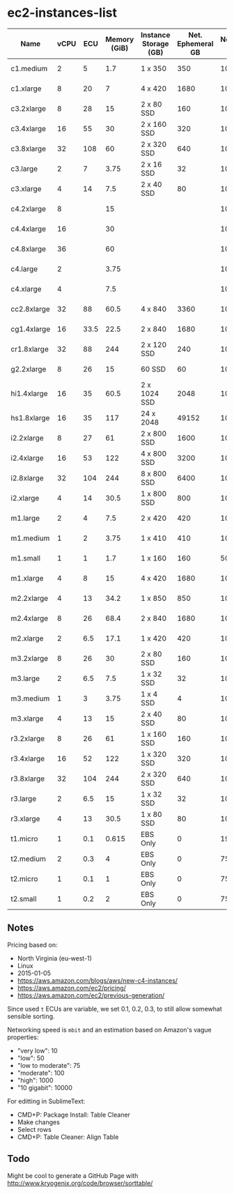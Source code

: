# ec2-instances-list

| Name          | vCPU             | ECU    | Memory (GiB)   | Instance Storage (GB)   | Net. Ephemeral GB   | Networking Speed   | Price    | Spot Price   | Generation   | Family              |  
| ------------- | ---------------- | ------ | -------------- | ----------------------- | ------------------- | ------------------ | -------- | ------------ | ------------ | ------------------- |  
| c1.medium     | 2                | 5      | 1.7            | 1 x 350                 | 350                 | 100                | $0.130   | $0.0160      | 1            | Compute Optimized   |  
| c1.xlarge     | 8                | 20     | 7              | 4 x 420                 | 1680                | 1000               | $0.520   | $0.2000      | 1            | Compute Optimized   |  
| c3.2xlarge    | 8                | 28     | 15             | 2 x 80 SSD              | 160                 | 1000               | $0.420   | $0.0600      | 3            | Compute Optimized   |  
| c3.4xlarge    | 16               | 55     | 30             | 2 x 160 SSD             | 320                 | 1000               | $0.840   | $0.1300      | 3            | Compute Optimized   |  
| c3.8xlarge    | 32               | 108    | 60             | 2 x 320 SSD             | 640                 | 10000              | $1.680   | $0.2600      | 3            | Compute Optimized   |  
| c3.large      | 2                | 7      | 3.75           | 2 x 16 SSD              | 32                  | 100                | $0.105   | $0.0160      | 3            | Compute Optimized   |  
| c3.xlarge     | 4                | 14     | 7.5            | 2 x 40 SSD              | 80                  | 100                | $0.210   | $0.0300      | 3            | Compute Optimized   |  
| c4.2xlarge    | 8                |        | 15             |                         |                     | 1000               |          |              | 4            | Compute Optimized   |  
| c4.4xlarge    | 16               |        | 30             |                         |                     | 1000               |          |              | 4            | Compute Optimized   |  
| c4.8xlarge    | 36               |        | 60             |                         |                     | 10000              |          |              | 4            | Compute Optimized   |  
| c4.large      | 2                |        | 3.75           |                         |                     | 100                |          |              | 4            | Compute Optimized   |  
| c4.xlarge     | 4                |        | 7.5            |                         |                     | 100                |          |              | 4            | Compute Optimized   |  
| cc2.8xlarge   | 32               | 88     | 60.5           | 4 x 840                 | 3360                | 10000              | $2.000   | $0.2000      | 2            | Compute Optimized   |  
| cg1.4xlarge   | 16               | 33.5   | 22.5           | 2 x 840                 | 1680                | 10000              | $2.100   |              | 1            | GPU Instances       |  
| cr1.8xlarge   | 32               | 88     | 244            | 2 x 120 SSD             | 240                 | 10000              | $3.500   |              | 1            | Memory Optimized    |  
| g2.2xlarge    | 8                | 26     | 15             | 60 SSD                  | 60                  | 1000               | $0.650   | $0.0600      | 2            | GPU Instances       |  
| hi1.4xlarge   | 16               | 35     | 60.5           | 2 x 1024 SSD            | 2048                | 10000              | $3.100   |              | 1            | Storage Optimized   |  
| hs1.8xlarge   | 16               | 35     | 117            | 24 x 2048               | 49152               | 100                | $4.600   | $0.1300      | 1            | Storage Optimized   |  
| i2.2xlarge    | 8                | 27     | 61             | 2 x 800 SSD             | 1600                | 1000               | $1.705   |              | 2            | Storage Optimized   |  
| i2.4xlarge    | 16               | 53     | 122            | 4 x 800 SSD             | 3200                | 1000               | $3.410   |              | 2            | Storage Optimized   |  
| i2.8xlarge    | 32               | 104    | 244            | 8 x 800 SSD             | 6400                | 100                | $6.820   |              | 2            | Storage Optimized   |  
| i2.xlarge     | 4                | 14     | 30.5           | 1 x 800 SSD             | 800                 | 100                | $0.853   |              | 2            | Storage Optimized   |  
| m1.large      | 2                | 4      | 7.5            | 2 x 420                 | 420                 | 100                | $0.175   | $0.0161      | 1            | General Purpose     |  
| m1.medium     | 1                | 2      | 3.75           | 1 x 410                 | 410                 | 100                | $0.087   | $0.0081      | 1            | General Purpose     |  
| m1.small      | 1                | 1      | 1.7            | 1 x 160                 | 160                 | 50                 | $0.044   | $0.0071      | 1            | General Purpose     |  
| m1.xlarge     | 4                | 8      | 15             | 4 x 420                 | 1680                | 1000               | $0.350   | $0.0330      | 1            | General Purpose     |  
| m2.2xlarge    | 4                | 13     | 34.2           | 1 x 850                 | 850                 | 100                | $0.490   |              | 2            | Memory Optimized    |  
| m2.4xlarge    | 8                | 26     | 68.4           | 2 x 840                 | 1680                | 1000               | $0.980   |              | 2            | Memory Optimized    |  
| m2.xlarge     | 2                | 6.5    | 17.1           | 1 x 420                 | 420                 | 100                | $0.245   |              | 2            | Memory Optimized    |  
| m3.2xlarge    | 8                | 26     | 30             | 2 x 80 SSD              | 160                 | 1000               | $0.560   | $0.0600      | 3            | General Purpose     |  
| m3.large      | 2                | 6.5    | 7.5            | 1 x 32 SSD              | 32                  | 100                | $0.140   | $0.2000      | 3            | General Purpose     |  
| m3.medium     | 1                | 3      | 3.75           | 1 x 4 SSD               | 4                   | 100                | $0.070   | $0.1100      | 3            | General Purpose     |  
| m3.xlarge     | 4                | 13     | 15             | 2 x 40 SSD              | 80                  | 1000               | $0.280   | $0.4500      | 3            | General Purpose     |  
| r3.2xlarge    | 8                | 26     | 61             | 1 x 160 SSD             | 160                 | 1000               | $0.700   | $0.0600      | 3            | Memory Optimized    |  
| r3.4xlarge    | 16               | 52     | 122            | 1 x 320 SSD             | 320                 | 1000               | $1.400   | $0.1300      | 3            | Memory Optimized    |  
| r3.8xlarge    | 32               | 104    | 244            | 2 x 320 SSD             | 640                 | 10000              | $2.800   | $0.2600      | 3            | Memory Optimized    |  
| r3.large      | 2                | 6.5    | 15             | 1 x 32 SSD              | 32                  | 100                | $0.175   | $0.0160      | 3            | Memory Optimized    |  
| r3.xlarge     | 4                | 13     | 30.5           | 1 x 80 SSD              | 80                  | 100                | $0.350   | $0.0300      | 3            | Memory Optimized    |  
| t1.micro      | 1                | 0.1    | 0.615          | EBS Only                | 0                   | 19                 | $0.020   | $0.0031      | 1            | General Purpose     |  
| t2.medium     | 2                | 0.3    | 4              | EBS Only                | 0                   | 75                 | $0.052   |              | 2            | General Purpose     |  
| t2.micro      | 1                | 0.1    | 1              | EBS Only                | 0                   | 75                 | $0.013   |              | 2            | General Purpose     |  
| t2.small      | 1                | 0.2    | 2              | EBS Only                | 0                   | 75                 | $0.026   |              | 2            | General Purpose     |  

## Notes

Pricing based on:

 - North Virginia (eu-west-1)
 - Linux
 - 2015-01-05
 - https://aws.amazon.com/blogs/aws/new-c4-instances/
 - https://aws.amazon.com/ec2/pricing/
 - https://aws.amazon.com/ec2/previous-generation/

Since used `t` ECUs are variable, we set 0.1, 0.2, 0.3, to still allow somewhat sensible sorting.

Networking speed is `mbit` and an estimation based on Amazon's vague properties:

 - "very low": 10
 - "low": 50
 - "low to moderate": 75
 - "moderate": 100
 - "high": 1000
 - "10 gigabit": 10000

For editting in SublimeText:

 - CMD+P: Package Install: Table Cleaner
 - Make changes
 - Select rows
 - CMD+P: Table Cleaner: Align Table

## Todo

Might be cool to generate a GitHub Page with http://www.kryogenix.org/code/browser/sorttable/

